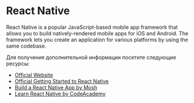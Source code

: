 # React Native

React Native is a popular JavaScript-based mobile app framework that allows you to build natively-rendered mobile apps for iOS and Android. The framework lets you create an application for various platforms by using the same codebase.

Для получения дополнительной информации посетите следующие ресурсы:

- [Official Website](https://reactnative.dev/)
- [Official Getting Started to React Native](https://reactnative.dev/docs/getting-started)
- [Build a React Native App by Mosh](https://www.youtube.com/watch?v=0-S5a0eXPoc)
- [Learn React Native by CodeAcademy](https://www.codecademy.com/learn/learn-react-native)
